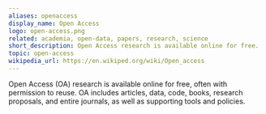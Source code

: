 ```yaml
---
aliases: openaccess
display_name: Open Access
logo: open-access.png
related: academia, open-data, papers, research, science
short_description: Open Access research is available online for free.
topic: open-access
wikipedia_url: https://en.wikiped.org/wiki/Open_access
---
```

Open Access (OA) research is available online for free, often with permission to reuse. OA includes articles, data, code, books, research proposals, and entire journals, as well as supporting tools and policies.
